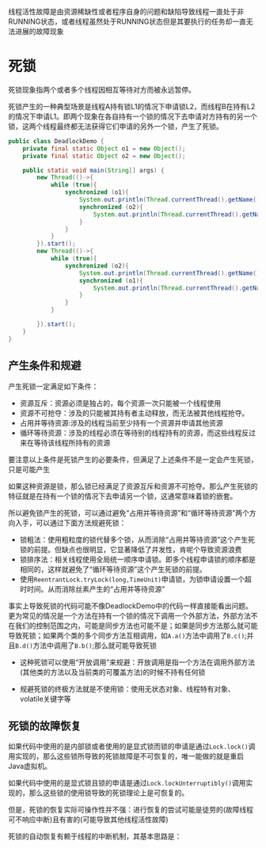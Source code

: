 线程活性故障是由资源稀缺性或者程序自身的问题和缺陷导致线程一直处于非RUNNING状态，或者线程虽然处于RUNNING状态但是其要执行的任务却一直无法进展的故障现象

# 死锁

死锁现象指两个或者多个线程因相互等待对方而被永远暂停。

死锁产生的一种典型场景是线程A持有锁L1的情况下申请锁L2，而线程B在持有L2的情况下申请L1。即两个现象在各自持有一个锁的情况下去申请对方持有的另一个锁，这两个线程最终都无法获得它们申请的另外一个锁，产生了死锁。

~~~java
public class DeadlockDemo {
    private final static Object o1 = new Object();
    private final static Object o2 = new Object();

    public static void main(String[] args) {
        new Thread(()->{
            while (true){
                synchronized (o1){
                    System.out.println(Thread.currentThread().getName()+ "使用资源o1");
                    synchronized (o2){
                        System.out.println(Thread.currentThread().getName()+ "使用资源o2");
                    }
                }
            }
        }).start();
        new Thread(()->{
            while (true){
                synchronized (o2){
                    System.out.println(Thread.currentThread().getName()+ "使用资源o2");
                    synchronized (o1){
                        System.out.println(Thread.currentThread().getName()+ "使用资源o1");
                    }
                }
            }

        }).start();
    }
}

~~~

## 产生条件和规避

产生死锁一定满足如下条件：

* 资源互斥：资源必须是独占的，每个资源一次只能被一个线程使用
* 资源不可抢夺：涉及的只能被其持有者主动释放，而无法被其他线程抢夺。
* 占用并等待资源:涉及的线程当前至少持有一个资源并申请其他资源
* 循环等待资源：涉及的线程必须在等待别的线程持有的资源，而这些线程反过来在等待该线程所持有的资源

要注意以上条件是死锁产生的必要条件，但满足了上述条件不是一定会产生死锁，只是可能产生

如果这种资源是锁，那么锁已经满足了资源互斥和资源不可抢夺。那么产生死锁的特征就是在持有一个锁的情况下去申请另一个锁，这通常意味着锁的嵌套。

所以避免锁产生的死锁，可以通过避免“占用并等待资源”和“循环等待资源”两个方向入手，可以通过下面方法规避死锁：

* 锁粗法：使用粗粒度的锁代替多个锁，从而消除“占用并等待资源”这个产生死锁的前提。但缺点也很明显，它显著降低了并发性，肯呢个导致资源浪费
* 锁排序法：相关线程使用全局统一顺序申请锁。即多个线程申请锁的顺序都是相同的，这样就避免了“循环等待资源”这个产生死锁的前提。
* 使用`ReentrantLock.tryLock(long,TimeUnit)`申请锁，为锁申请设置一个超时时间。从而消除丝素产生的“占用并等待资源”

事实上导致死锁的代码可能不像DeadlockDemo中的代码一样直接能看出问题。更为常见的情况是一个方法在持有一个锁的情况下调用一个外部方法，外部方法不在我们的控制范围之内，可能是同步方法也可能不是；如果是同步方法那么就可能导致死锁；如果两个类的多个同步方法互相调用，如`A.a()`方法中调用了`B.c()`;并且`B.d()`方法中调用了`B.b()`;那么就可能导致死锁

* 这种死锁可以使用“开放调用”来规避：开放调用是指一个方法在调用外部方法(其他类的方法以及当前类的可覆盖方法)的时候不持有任何锁

* 规避死锁的终极方法就是不使用锁：使用无状态对象、线程特有对象、volatile关键字等

## 死锁的故障恢复

如果代码中使用的是内部锁或者使用的是显式锁而锁的申请是通过`Lock.lock()`调用实现的，那么这些锁所导致的死锁故障是不可恢复的，唯一能做的就是重启Java虚拟机。

如果代码中使用的是显式锁且锁的申请是通过`Lock.lockUnterruptibly()`调用实现的，那么这些锁的使用锁导致的死锁理论上是可恢复的。

但是，死锁的恢复实际可操作性并不强：进行恢复的尝试可能是徒劳的(故障线程可不响应中断)且有害的(可能导致其他线程活性故障)

死锁的自动恢复有赖于线程的中断机制，其基本思路是：
